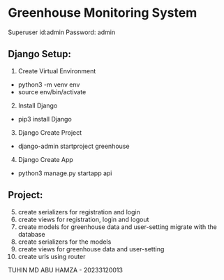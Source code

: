 # Greenhouse Monitoring System
Superuser id:admin
Password: admin

Django Setup:
---
1. Create Virtual Environment
- python3 -m venv env
- source env/bin/activate

2. Install Django
- pip3 install Django

3. Django Create Project
- django-admin startproject greenhouse

4. Django Create App
- python3 manage.py startapp api

Project:
---
5. create serializers for registration and login
6. create views for registration, login and logout
7. create models for greenhouse data and user-setting
    migrate with the database
8. create serializers for the models 
9. create views for greenhouse data and user-setting
10. create urls using router

TUHIN MD ABU HAMZA - 20233120013